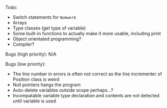 Todo:
* Switch statements for `Numwer`s
* Arrays
* Type classes (get type of variable)
* Some built-in functions to actually make it more usable, including print
* Object orientated programming?
* Compiler?

Bugs (high priority):
N/A

Bugs (low priority):
* The line number in errors is often not correct as the line incrementer of Position class is weird
* Null pointers hangs the program
* Auto-delete variables outside scope perhaps...?
* Incompatable variable type declaration and contents are not detected until variable is used
